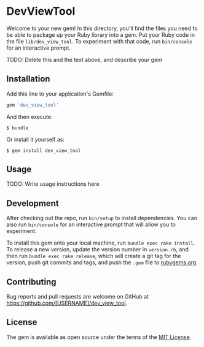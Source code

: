 # DevViewTool

Welcome to your new gem! In this directory, you'll find the files you need to be able to package up your Ruby library into a gem. Put your Ruby code in the file `lib/dev_view_tool`. To experiment with that code, run `bin/console` for an interactive prompt.

TODO: Delete this and the text above, and describe your gem

## Installation

Add this line to your application's Gemfile:

```ruby
gem 'dev_view_tool'
```

And then execute:

    $ bundle

Or install it yourself as:

    $ gem install dev_view_tool

## Usage

TODO: Write usage instructions here

## Development

After checking out the repo, run `bin/setup` to install dependencies. You can also run `bin/console` for an interactive prompt that will allow you to experiment.

To install this gem onto your local machine, run `bundle exec rake install`. To release a new version, update the version number in `version.rb`, and then run `bundle exec rake release`, which will create a git tag for the version, push git commits and tags, and push the `.gem` file to [rubygems.org](https://rubygems.org).

## Contributing

Bug reports and pull requests are welcome on GitHub at https://github.com/[USERNAME]/dev_view_tool.

## License

The gem is available as open source under the terms of the [MIT License](http://opensource.org/licenses/MIT).

